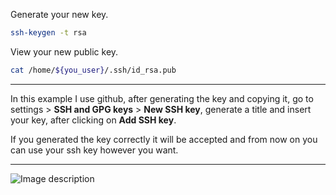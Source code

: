 Generate your new key.

``` bash
ssh-keygen -t rsa
```

View your new public key.
``` bash
cat /home/${you_user}/.ssh/id_rsa.pub
```

---

In this example I use github, after generating the key and copying it, go to settings > **SSH and GPG keys** > **New SSH key**, generate a title and insert your key, after clicking on **Add SSH key**.
 
If you generated the key correctly it will be accepted and from now on you can use your ssh key however you want.

---

![Image description](https://dev-to-uploads.s3.amazonaws.com/uploads/articles/ol4ljxgoek3llb4xbqz4.png)
